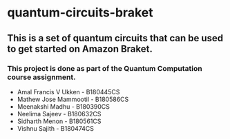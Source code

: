 # quantum-circuits-braket
## This is a set of quantum circuits that can be used to get started on Amazon Braket.

### This project is done as part of the Quantum Computation course assignment.

- Amal Francis V Ukken - B180445CS <br>
- Mathew Jose Mammootil - B180586CS <br>
- Meenakshi Madhu - B180390CS <br>
- Neelima Sajeev - B180632CS <br>
- Sidharth Menon - B180561CS <br>
- Vishnu Sajith - B180474CS

